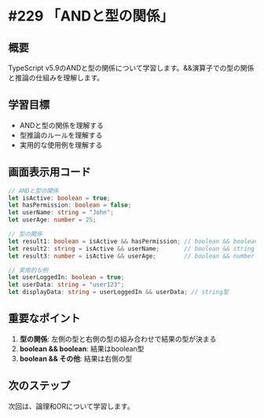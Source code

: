 # #229 「ANDと型の関係」

## 概要
TypeScript v5.9のANDと型の関係について学習します。&&演算子での型の関係と推論の仕組みを理解します。

## 学習目標
- ANDと型の関係を理解する
- 型推論のルールを理解する
- 実用的な使用例を理解する

## 画面表示用コード

```typescript
// ANDと型の関係
let isActive: boolean = true;
let hasPermission: boolean = false;
let userName: string = "John";
let userAge: number = 25;

// 型の関係
let result1: boolean = isActive && hasPermission; // boolean && boolean = boolean
let result2: string = isActive && userName;       // boolean && string = string
let result3: number = isActive && userAge;        // boolean && number = number

// 実用的な例
let userLoggedIn: boolean = true;
let userData: string = "user123";
let displayData: string = userLoggedIn && userData; // string型
```

## 重要なポイント
1. **型の関係**: 左側の型と右側の型の組み合わせで結果の型が決まる
2. **boolean && boolean**: 結果はboolean型
3. **boolean && その他**: 結果は右側の型

## 次のステップ
次回は、論理和ORについて学習します。
